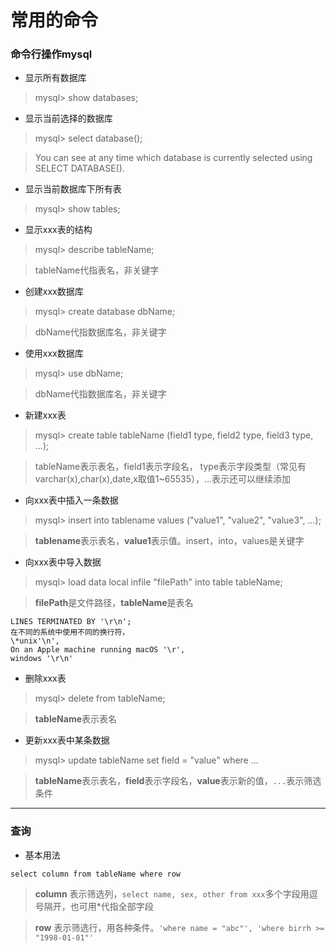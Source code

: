 常用的命令
===
### 命令行操作mysql
* 显示所有数据库
> mysql> show databases;

* 显示当前选择的数据库
> mysql> select database();

> You can see at any time which database is currently selected using SELECT DATABASE().

* 显示当前数据库下所有表
> mysql> show tables;

* 显示xxx表的结构
> mysql> describe tableName;

> tableName代指表名，非关键字

* 创建xxx数据库
> mysql> create database dbName;

> dbName代指数据库名，非关键字

* 使用xxx数据库
> mysql> use dbName;

> dbName代指数据库名，非关键字

* 新建xxx表
> mysql> create table tableName (field1 type, field2 type, field3 type, ...);

> tableName表示表名，field1表示字段名， type表示字段类型（常见有varchar(x),char(x),date,x取值1~65535），...表示还可以继续添加

* 向xxx表中插入一条数据
> mysql> insert into tablename values ("value1", "value2", "value3", ...);

> **tablename**表示表名，**value1**表示值。insert，into，values是关键字

* 向xxx表中导入数据
> mysql> load data local infile "filePath" into table tableName;

> **filePath**是文件路径，**tableName**是表名
```
LINES TERMINATED BY '\r\n';
在不同的系统中使用不同的换行符，
\*unix'\n', 
On an Apple machine running macOS '\r', 
windows '\r\n'
```

* 删除xxx表
> mysql> delete from tableName;

> **tableName**表示表名

* 更新xxx表中某条数据
> mysql> update tableName set field = "value" where ...

> **tableName**表示表名，**field**表示字段名，**value**表示新的值，`...`表示筛选条件


---
### 查询
* 基本用法
```
select column from tableName where row
```
> **column** 表示筛选列，`select name, sex, other from xxx`多个字段用逗号隔开，也可用\*代指全部字段

> **row** 表示筛选行，用各种条件。`'where name = "abc"', 'where birrh >= "1998-01-01"'`

